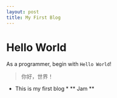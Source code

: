 ```yaml
---
layout: post
title: My First Blog
---
```


# Hello World

As a programmer, begin with `Hello World`!

> 你好，世界！

* This is my first blog *
** Jam **

